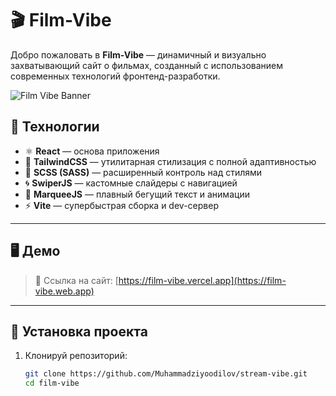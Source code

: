 # 🎬 Film-Vibe

Добро пожаловать в **Film-Vibe** — динамичный и визуально захватывающий сайт о фильмах, созданный с использованием современных технологий фронтенд-разработки.

![Film Vibe Banner](https://media.giphy.com/media/3o7aD2saalBwwftBIY/giphy.gif)

## 🚀 Технологии

- ⚛️ **React** — основа приложения
- 💨 **TailwindCSS** — утилитарная стилизация с полной адаптивностью
- 🎨 **SCSS (SASS)** — расширенный контроль над стилями
- 🌀 **SwiperJS** — кастомные слайдеры с навигацией
- 🧾 **MarqueeJS** — плавный бегущий текст и анимации
- ⚡ **Vite** — супербыстрая сборка и dev-сервер

---

## 🖥️ Демо

> 🔗 Ссылка на сайт: [https://film-vibe.vercel.app](https://film-vibe.web.app) 

---

## 🔧 Установка проекта

1. Клонируй репозиторий:
   ```bash
   git clone https://github.com/Muhammadziyoodilov/stream-vibe.git
   cd film-vibe
